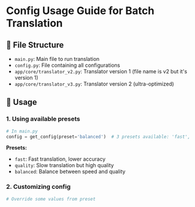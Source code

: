 # Config Usage Guide for Batch Translation

## 📁 File Structure

- `main.py`: Main file to run translation
- `config.py`: File containing all configurations
- `app/core/translator_v2.py`: Translator version 1 (file name is v2 but it's version 1)
- `app/core/translator_v3.py`: Translator version 2 (ultra-optimized)

## 🚀 Usage

### 1. Using available presets

```python
# In main.py
config = get_config(preset='balanced')  # 3 presets available: 'fast', 'quality', 'balanced'
```

**Presets:**
- `fast`: Fast translation, lower accuracy
- `quality`: Slow translation but high quality
- `balanced`: Balance between speed and quality

### 2. Customizing config

```python
# Override some values from preset
